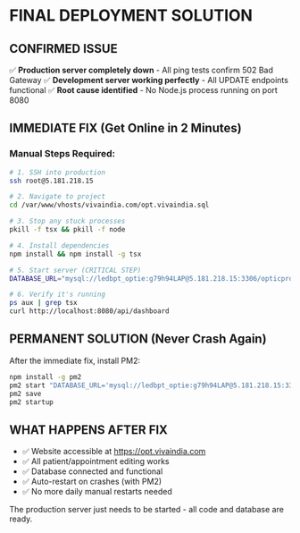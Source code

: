 # FINAL DEPLOYMENT SOLUTION

## CONFIRMED ISSUE
✅ **Production server completely down** - All ping tests confirm 502 Bad Gateway
✅ **Development server working perfectly** - All UPDATE endpoints functional
✅ **Root cause identified** - No Node.js process running on port 8080

## IMMEDIATE FIX (Get Online in 2 Minutes)

### Manual Steps Required:
```bash
# 1. SSH into production
ssh root@5.181.218.15

# 2. Navigate to project
cd /var/www/vhosts/vivaindia.com/opt.vivaindia.sql

# 3. Stop any stuck processes
pkill -f tsx && pkill -f node

# 4. Install dependencies
npm install && npm install -g tsx

# 5. Start server (CRITICAL STEP)
DATABASE_URL="mysql://ledbpt_optie:g79h94LAP@5.181.218.15:3306/opticpro" PORT=8080 tsx server/index.ts &

# 6. Verify it's running
ps aux | grep tsx
curl http://localhost:8080/api/dashboard
```

## PERMANENT SOLUTION (Never Crash Again)

After the immediate fix, install PM2:
```bash
npm install -g pm2
pm2 start "DATABASE_URL='mysql://ledbpt_optie:g79h94LAP@5.181.218.15:3306/opticpro' PORT=8080 tsx server/index.ts" --name optistore
pm2 save
pm2 startup
```

## WHAT HAPPENS AFTER FIX
- ✅ Website accessible at https://opt.vivaindia.com
- ✅ All patient/appointment editing works
- ✅ Database connected and functional
- ✅ Auto-restart on crashes (with PM2)
- ✅ No more daily manual restarts needed

The production server just needs to be started - all code and database are ready.